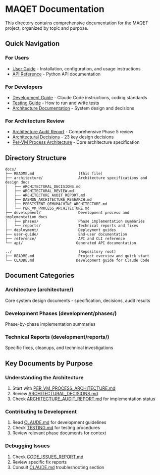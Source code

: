 # MAQET Documentation

This directory contains comprehensive documentation for the MAQET project, organized by topic and purpose.

## Quick Navigation

### For Users

- [User Guide](user-guide/) - Installation, configuration, and usage instructions
- [API Reference](api/) - Python API documentation

### For Developers

- [Development Guide](../CLAUDE.md) - Claude Code instructions, coding standards
- [Testing Guide](development/TESTING.md) - How to run and write tests
- [Architecture Documentation](architecture/) - System design and decisions

### For Architecture Review

- [Architecture Audit Report](architecture/ARCHITECTURE_AUDIT_REPORT.md) - Comprehensive Phase 5 review
- [Architectural Decisions](architecture/ARCHITECTURAL_DECISIONS.md) - 23 key design decisions
- [Per-VM Process Architecture](architecture/PER_VM_PROCESS_ARCHITECTURE.md) - Core architecture specification

## Directory Structure

```
docs/
├── README.md                    (this file)
├── architecture/                Architecture specifications and design docs
│   ├── ARCHITECTURAL_DECISIONS.md
│   ├── ARCHITECTURAL_REVIEW.md
│   ├── ARCHITECTURE_AUDIT_REPORT.md
│   ├── DAEMON_ARCHITECTURE_RESEARCH.md
│   ├── PERSISTENT_QEMUMACHINE_ARCHITECTURE.md
│   └── PER_VM_PROCESS_ARCHITECTURE.md
├── development/                 Development process and implementation docs
│   ├── phases/                  Phase implementation summaries
│   └── reports/                 Technical reports and fixes
├── deployment/                  Deployment guides
├── user-guide/                  End-user documentation
├── reference/                   API and CLI reference
└── api/                        Generated API documentation

../                              (Repository root)
├── README.md                    Project overview and quick start
└── CLAUDE.md                   Development guide for Claude Code
```

## Document Categories

### Architecture (architecture/)

Core system design documents - specification, decisions, audit results

### Development Phases (development/phases/)

Phase-by-phase implementation summaries

### Technical Reports (development/reports/)

Specific fixes, cleanups, and technical investigations

## Key Documents by Purpose

### Understanding the Architecture

1. Start with [PER_VM_PROCESS_ARCHITECTURE.md](architecture/PER_VM_PROCESS_ARCHITECTURE.md)
2. Review [ARCHITECTURAL_DECISIONS.md](architecture/ARCHITECTURAL_DECISIONS.md)
3. Check [ARCHITECTURE_AUDIT_REPORT.md](architecture/ARCHITECTURE_AUDIT_REPORT.md) for implementation status

### Contributing to Development

1. Read [CLAUDE.md](../CLAUDE.md) for development guidelines
2. Check [TESTING.md](development/TESTING.md) for testing procedures
3. Review relevant phase documents for context

### Debugging Issues

1. Check [CODE_ISSUES_REPORT.md](development/reports/CODE_ISSUES_REPORT.md)
2. Review specific fix reports
3. Consult [CLAUDE.md](../CLAUDE.md) troubleshooting section
